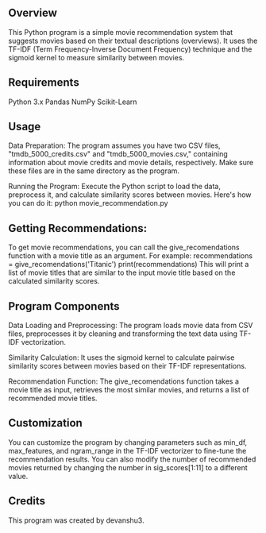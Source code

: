 ## Overview

This Python program is a simple movie recommendation system that suggests movies based on their textual descriptions (overviews). It uses the TF-IDF (Term Frequency-Inverse Document Frequency) technique and the sigmoid kernel to measure similarity between movies.


## Requirements

Python 3.x
Pandas
NumPy
Scikit-Learn


## Usage

Data Preparation: The program assumes you have two CSV files, "tmdb_5000_credits.csv" and "tmdb_5000_movies.csv," containing information about movie credits and movie details, respectively. Make sure these files are in the same directory as the program.

Running the Program: Execute the Python script to load the data, preprocess it, and calculate similarity scores between movies. Here's how you can do it:
python movie_recommendation.py


## Getting Recommendations:
To get movie recommendations, you can call the give_recomendations function with a movie title as an argument. For example:
recommendations = give_recomendations('Titanic')
print(recommendations)
This will print a list of movie titles that are similar to the input movie title based on the calculated similarity scores.


## Program Components

Data Loading and Preprocessing: The program loads movie data from CSV files, preprocesses it by cleaning and transforming the text data using TF-IDF vectorization.

Similarity Calculation: It uses the sigmoid kernel to calculate pairwise similarity scores between movies based on their TF-IDF representations.

Recommendation Function: The give_recomendations function takes a movie title as input, retrieves the most similar movies, and returns a list of recommended movie titles.


## Customization

You can customize the program by changing parameters such as min_df, max_features, and ngram_range in the TF-IDF vectorizer to fine-tune the recommendation results.
You can also modify the number of recommended movies returned by changing the number in sig_scores[1:11] to a different value.

## Credits

This program was created by devanshu3.
